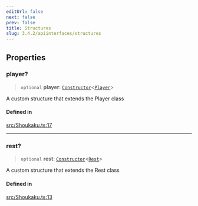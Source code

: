 ```yaml
---
editUrl: false
next: false
prev: false
title: Structures
slug: 3.4.2/apiinterfaces/structures
---
```


## Properties

### player?

> `optional` **player**: [`Constructor`](/3.4.2/api/namespaces/utils/type-aliases/constructor/)\<[`Player`](/3.4.2/api/classes/player/)>

A custom structure that extends the Player class

#### Defined in

[src/Shoukaku.ts:17](https://github.com/shipgirlproject/shoukaku/blob/e7d94081cabbda7327dc04e467a45fcda49c24f2/src/Shoukaku.ts#L17)

***

### rest?

> `optional` **rest**: [`Constructor`](/3.4.2/api/namespaces/utils/type-aliases/constructor/)\<[`Rest`](/3.4.2/api/classes/rest/)>

A custom structure that extends the Rest class

#### Defined in

[src/Shoukaku.ts:13](https://github.com/shipgirlproject/shoukaku/blob/e7d94081cabbda7327dc04e467a45fcda49c24f2/src/Shoukaku.ts#L13)
